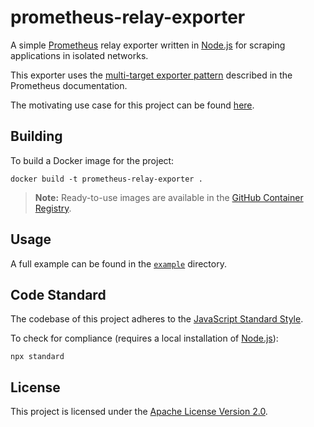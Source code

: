 # prometheus-relay-exporter

A simple [Prometheus](https://prometheus.io/) relay exporter written in
[Node.js](https://nodejs.org/) for scraping applications in isolated networks.

This exporter uses the [multi-target exporter pattern](https://prometheus.io/docs/guides/multi-target-exporter/)
described in the Prometheus documentation.

The motivating use case for this project can be found [here](use-case.md).

## Building

To build a Docker image for the project:

    docker build -t prometheus-relay-exporter .

> **Note:** Ready-to-use images are available in the
> [GitHub Container Registry](https://github.com/users/hhromic/packages/container/package/prometheus-relay-exporter).

## Usage

A full example can be found in the [`example`](example/) directory.

## Code Standard

The codebase of this project adheres to the [JavaScript Standard Style](https://standardjs.com/).

To check for compliance (requires a local installation of [Node.js](https://nodejs.org/)):

    npx standard

## License

This project is licensed under the [Apache License Version 2.0](LICENSE).
